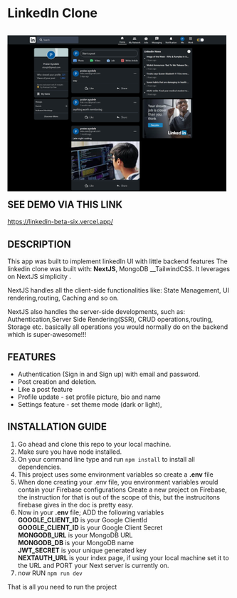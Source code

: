 # LinkedIn Clone
<p align="center" style = "float:left">
  <img src="public/landing.png"  height="350" title="hover text">
</p>

## SEE DEMO VIA THIS LINK
https://linkedin-beta-six.vercel.app/

## DESCRIPTION
This app was built to implement linkedIn UI with little backend features
The linkedin clone was built with: __NextJS__, MongoDB __TailwindCSS.
It leverages on NextJS simplicity .

NextJS handles all the client-side functionalities like:
State Management, UI rendering,routing, Caching and so on.

NextJS also handles the server-side developments, such as:
Authentication,Server Side Rendering(SSR), CRUD operations,routing, Storage etc. basically all operations you would normally do on the backend which is super-awesome!!!

## FEATURES
- Authentication (Sign in and Sign up) with email and password.
- Post creation and deletion.
- Like a post feature
- Profile update - set profile picture, bio and name 
- Settings feature - set theme mode (dark or light),

## INSTALLATION GUIDE
1. Go ahead and clone this repo to your local machine.
2. Make sure you have node installed.
3. On your command line type and run `npm install` to install all dependencies.
4. This project uses some environment variables so create a __.env__ file
5. When done creating your .env file, you environment variables would contain your Firebase configurations
   Create a new project on Firebase, the instruction for that is out of the scope of this, but the instrucitons firebase gives in the doc is pretty easy.
6. Now in your __.env__ file; ADD the following variables <br>
   __GOOGLE_CLIENT_ID__ is your Google ClientId <br>
   __GOOGLE_CLIENT_ID__ is your Google Client Secret<br>
   __MONGODB_URL__ is your MongoDB URL <br>
   __MONGODB_DB__ is your MongoDB name <br>
   __JWT_SECRET__ is your unique generated key <br>
   __NEXTAUTH_URL__ is your index page, if using your local machine set it to the URL and PORT your Next server is currently on.
7. now RUN `npm run dev`

That is all you need to run the project 

   

